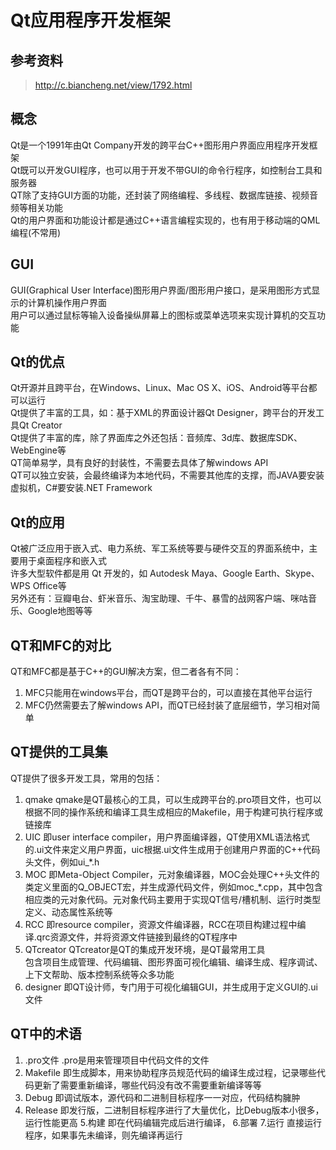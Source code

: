 # Qt应用程序开发框架

## 参考资料
> http://c.biancheng.net/view/1792.html

## 概念
Qt是一个1991年由Qt Company开发的跨平台C++图形用户界面应用程序开发框架  
Qt既可以开发GUI程序，也可以用于开发不带GUI的命令行程序，如控制台工具和服务器  
QT除了支持GUI方面的功能，还封装了网络编程、多线程、数据库链接、视频音频等相关功能  
Qt的用户界面和功能设计都是通过C++语言编程实现的，也有用于移动端的QML编程(不常用)  

## GUI
GUI(Graphical User Interface)图形用户界面/图形用户接口，是采用图形方式显示的计算机操作用户界面  
用户可以通过鼠标等输入设备操纵屏幕上的图标或菜单选项来实现计算机的交互功能  

## Qt的优点
Qt开源并且跨平台，在Windows、Linux、Mac OS X、iOS、Android等平台都可以运行  
Qt提供了丰富的工具，如：基于XML的界面设计器Qt Designer，跨平台的开发工具Qt Creator  
Qt提供了丰富的库，除了界面库之外还包括：音频库、3d库、数据库SDK、WebEngine等  
QT简单易学，具有良好的封装性，不需要去具体了解windows API  
QT可以独立安装，会最终编译为本地代码，不需要其他库的支撑，而JAVA要安装虚拟机，C#要安装.NET Framework  

## Qt的应用
Qt被广泛应用于嵌入式、电力系统、军工系统等要与硬件交互的界面系统中，主要用于桌面程序和嵌入式  
许多大型软件都是用 Qt 开发的，如 Autodesk Maya、Google Earth、Skype、WPS Office等  
另外还有：豆瓣电台、虾米音乐、淘宝助理、千牛、暴雪的战网客户端、咪咕音乐、Google地图等等  

## QT和MFC的对比
QT和MFC都是基于C++的GUI解决方案，但二者各有不同：  
1. MFC只能用在windows平台，而QT是跨平台的，可以直接在其他平台运行  
2. MFC仍然需要去了解windows API，而QT已经封装了底层细节，学习相对简单  

## QT提供的工具集
QT提供了很多开发工具，常用的包括：  
1. qmake
qmake是QT最核心的工具，可以生成跨平台的.pro项目文件，也可以根据不同的操作系统和编译工具生成相应的Makefile，用于构建可执行程序或链接库  
2. UIC
即user interface compiler，用户界面编译器，QT使用XML语法格式的.ui文件来定义用户界面，uic根据.ui文件生成用于创建用户界面的C++代码头文件，例如ui_*.h  
3. MOC
即Meta-Object Compiler，元对象编译器，MOC会处理C++头文件的类定义里面的Q_OBJECT宏，并生成源代码文件，例如moc_*.cpp，其中包含相应类的元对象代码。元对象代码主要用于实现QT信号/槽机制、运行时类型定义、动态属性系统等  
4. RCC
即resource compiler，资源文件编译器，RCC在项目构建过程中编译.qrc资源文件，并将资源文件链接到最终的QT程序中  
5. QTcreator
QTcreator是QT的集成开发环境，是QT最常用工具  
包含项目生成管理、代码编辑、图形界面可视化编辑、编译生成、程序调试、上下文帮助、版本控制系统等众多功能  
6. designer
即QT设计师，专门用于可视化编辑GUI，并生成用于定义GUI的.ui文件  

## QT中的术语
1. .pro文件
.pro是用来管理项目中代码文件的文件
2. Makefile
即生成脚本，用来协助程序员规范代码的编译生成过程，记录哪些代码更新了需要重新编译，哪些代码没有改不需要重新编译等等  
3. Debug
即调试版本，源代码和二进制目标程序一一对应，代码结构臃肿
4. Release
即发行版，二进制目标程序进行了大量优化，比Debug版本小很多，运行性能更高
5.构建
即在代码编辑完成后进行编译，
6.部署
7.运行
直接运行程序，如果事先未编译，则先编译再运行  





